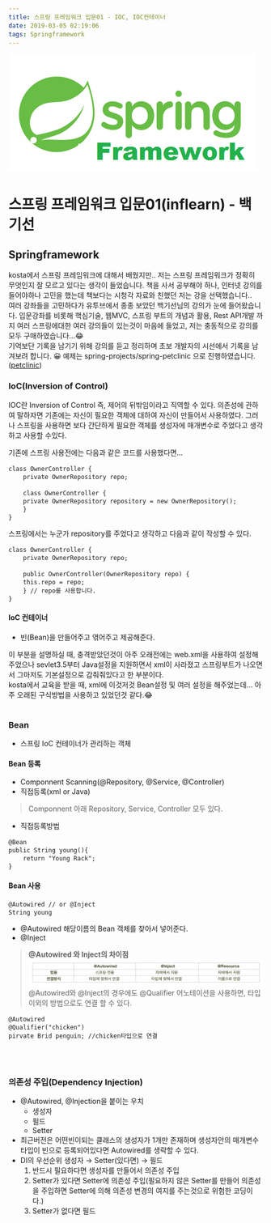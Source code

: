 ```yaml
---
title: 스프링 프레임워크 입문01 - IOC, IOC컨테이너
date: 2019-03-05 02:19:06
tags: Springframework
---
```


![springf](/images/springframwork-logo.png)
# 스프링 프레임워크 입문01(inflearn) - 백기선 
## Springframework

kosta에서 스프링 프레임워크에 대해서 배웠지만.. 저는 스프링 프레임워크가 정확히 무엇인지 잘 모르고 있다는 생각이 들었습니다.
책을 사서 공부해야 하나, 인터넷 강의를 들어야하나 고민을 했는데 책보다는 시청각 자료와 친했던 저는 강을 선택했습니다..<br>
여러 강좌들을 고민하다가 유투브에서 종종 보았던 백기선님의 강의가 눈에 들어왔습니다.
입문강좌를 비롯해 핵심기술, 웹MVC, 스프링 부트의 개념과 활용, Rest API개발 까지 여러 스프링에대한 여러 강의들이 있는것이 마음에 들었고, 저는 충동적으로 강의를 모두 구매하였습니다...😂<br>
기억보단 기록을 남기기 위해 강의를 듣고 정리하며 초보 개발자의 시선에서 기록을 남겨보려 합니다. 😀
예제는 spring-projects/spring-petclinic 으로 진행하였습니다. ([petclinic](https://github.com/spring-projects/spring-petclinic))

### IoC(Inversion of Control)
IOC란 Inversion of Control 즉, 제어의 뒤밖임이라고 직역할 수 있다.
의존성에 관하여 말하자면 기존에는 자신이 필요한 객체에 대하여 자신이 만들어서 사용하였다.
그러나 스프링을 사용하면 보다 간단하게 필요한 객체를 생성자에 매개변수로 주었다고 생각하고 사용할 수있다.

기존에 스프링 사용전에는 다음과 같은 코드를 사용했다면...
```
class OwnerController { 
    private OwnerRepository repo; 
    
    class OwnerController { 
    private OwnerRepository repository = new OwnerRepository(); 
    }
}
```
스프링에서는 누군가 repository를 주었다고 생각하고 다음과 같이 작성할 수 있다.
```
class OwnerController { 
    private OwnerRepository repo; 

    public OwnerController(OwnerRepository repo) { 
    this.repo = repo; 
    } // repo를 사용합니다. 
}
```

#### IoC 컨테이너
- 빈(Bean)을 만들어주고 엮어주고 제공해준다.

이 부분을 설명하실 때, 충격받았던것이 아주 오래전에는 web.xml을 사용하여 설정해주었으나 sevlet3.5부터 Java설정을 지원하면서 xml이 사라졌고 스프링부트가 나오면서 그마저도 기본설정으로 감춰줘있다고 한 부분이다.   
kosta에서 교육을 받을 때, xml에 이것저것 Bean설정 및 여러 설정을 해주었는데... 아주 오래된 구식방법을 사용하고 있었던것 같다.😂
<br><br>

### Bean
- 스프링 IoC 컨테이너가 관리하는 객체

#### Bean 등록
- Componnent Scanning(@Repository, @Service, @Controller)
- 직접등록(xml or Java)

>Componnent 아래 Repository, Service, Controller 모두 있다.

- 직접등록방법

```
@Bean
public String young(){
    return "Young Rack";
}
```

#### Bean 사용
```
@Autowired // or @Inject
String young
```
- @Autowired 해당이름의 Bean 객체를 찾아서 넣어준다.
- @Inject

> **@Autowired 와 Inject의 차이점**
![spring](/images/springi/springi01-01.png)@Autowired와 @Inject의 경우에도 @Qualifier 어노테이션을 사용하면, 타입 이외의 방법으로도 연결 할 수 있다.
```
@Autowired
@Qualifier("chicken")
pirvate Brid penguin; //chicken타입으로 연결 
```
<br><br>

### 의존성 주입(Dependency Injection)
- @Autowired, @Injection을 붙이는 우치
    - 생성자
    - 필드
    - Setter 
- 최근버전은 어떤빈이되는 클래스의 생성자가 1개만 존재하며 생성자안의 매개변수 타입이 빈으로 등록되어있다면 Autowired를 생략할 수 있다.
- DI의 우선순위 생성자 → Setter(있다면) → 필드
    1. 반드시 필요하다면 생성자를 만들어서 의존성 주입
    2. Setter가 있다면 Setter에 의존성 주입(필요하지 않은 Setter를 만들어 의존성을 주입하면 Setter에 의해 의존성 변경의 여지를 주는것으로 위험한 코딩이다.)
    3. Setter가 없다면 필드
 <br><br>